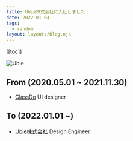 ```yaml
---
title: Ubie株式会社に入社しました
date: 2022-01-04
tags:
  - random
layout: layouts/blog.njk
---
```


[[toc]]

![Ubie](https://storage.googleapis.com/studio-design-assets/projects/brqE5z3wq4/s-180x72_da0cdb20-6133-4040-8574-eab94fc6fdd0.svg)

## From (2020.05.01 ~ 2021.11.30)

- [ClassDo](https://classdo.com/) UI designer

## To (2022.01.01 ~)

- [Ubie株式会社](https://ubie.life/) Design Engineer
